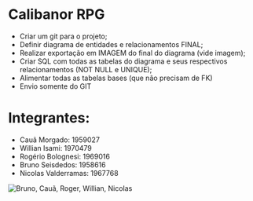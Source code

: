 # Calibanor RPG

- Criar um git para o projeto;
- Definir diagrama de entidades e relacionamentos FINAL;
- Realizar exportação em IMAGEM do final do diagrama (vide imagem);
- Criar SQL com todas as tabelas do diagrama e seus respectivos relacionamentos (NOT NULL e UNIQUE);
- Alimentar todas as tabelas bases (que não precisam de FK)
- Envio somente do GIT

# Integrantes:

- Cauã Morgado: 1959027
- Willian Isami: 1970479
- Rogério Bolognesi: 1969016
- Bruno Seisdedos: 1958616
- Nicolas Valderramas: 1967768

![Bruno, Cauã, Roger, Willian, Nicolas](https://github.com/user-attachments/assets/41380529-7664-44ea-9212-f961b2592940)
